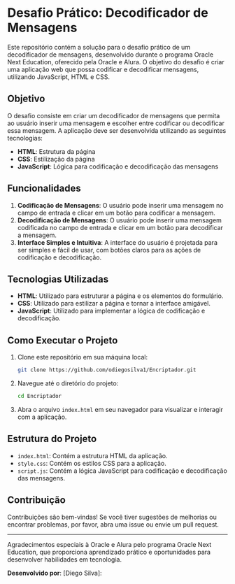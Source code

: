 # Desafio Prático: Decodificador de Mensagens

Este repositório contém a solução para o desafio prático de um decodificador de mensagens, desenvolvido durante o programa Oracle Next Education, oferecido pela Oracle e Alura. O objetivo do desafio é criar uma aplicação web que possa codificar e decodificar mensagens, utilizando JavaScript, HTML e CSS.

## Objetivo

O desafio consiste em criar um decodificador de mensagens que permita ao usuário inserir uma mensagem e escolher entre codificar ou decodificar essa mensagem. A aplicação deve ser desenvolvida utilizando as seguintes tecnologias:

- **HTML**: Estrutura da página
- **CSS**: Estilização da página
- **JavaScript**: Lógica para codificação e decodificação das mensagens

## Funcionalidades

1. **Codificação de Mensagens**: O usuário pode inserir uma mensagem no campo de entrada e clicar em um botão para codificar a mensagem.
2. **Decodificação de Mensagens**: O usuário pode inserir uma mensagem codificada no campo de entrada e clicar em um botão para decodificar a mensagem.
3. **Interface Simples e Intuitiva**: A interface do usuário é projetada para ser simples e fácil de usar, com botões claros para as ações de codificação e decodificação.

## Tecnologias Utilizadas

- **HTML**: Utilizado para estruturar a página e os elementos do formulário.
- **CSS**: Utilizado para estilizar a página e tornar a interface amigável.
- **JavaScript**: Utilizado para implementar a lógica de codificação e decodificação.

## Como Executar o Projeto

1. Clone este repositório em sua máquina local:
   ```bash
   git clone https://github.com/odiegosilva1/Encriptador.git
   ```

2. Navegue até o diretório do projeto:
   ```bash
   cd Encriptador
   ```

3. Abra o arquivo `index.html` em seu navegador para visualizar e interagir com a aplicação.

## Estrutura do Projeto

- `index.html`: Contém a estrutura HTML da aplicação.
- `style.css`: Contém os estilos CSS para a aplicação.
- `script.js`: Contém a lógica JavaScript para codificação e decodificação das mensagens.

## Contribuição

Contribuições são bem-vindas! Se você tiver sugestões de melhorias ou encontrar problemas, por favor, abra uma issue ou envie um pull request.

---

Agradecimentos especiais à Oracle e Alura pelo programa Oracle Next Education, que proporciona aprendizado prático e oportunidades para desenvolver habilidades em tecnologia.

**Desenvolvido por**: [Diego Silva]:
